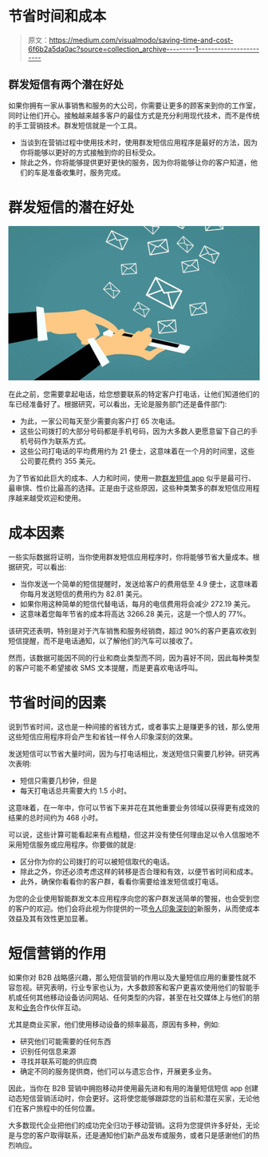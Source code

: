 # 节省时间和成本

> 原文：<https://medium.com/visualmodo/saving-time-and-cost-6f6b2a5da0ac?source=collection_archive---------1----------------------->

## 群发短信有两个潜在好处

如果你拥有一家从事销售和服务的大公司，你需要让更多的顾客来到你的工作室，同时让他们开心。接触越来越多客户的最佳方式是充分利用现代技术，而不是传统的手工营销技术。群发短信就是一个工具。

*   当谈到在营销过程中使用技术时，使用群发短信应用程序是最好的方法，因为你将能够以更好的方式接触到你的目标受众。
*   除此之外，你将能够提供更好更快的服务，因为你将能够让你的客户知道，他们的车是准备收集时，服务完成。

# 群发短信的潜在好处

![](img/012a44bea3059495b2492ce9b70cfd04.png)

在此之前，您需要拿起电话，给您想要联系的特定客户打电话，让他们知道他们的车已经准备好了。根据研究，可以看出，无论是服务部门还是备件部门:

*   为此，一家公司每天至少需要向客户打 65 次电话。
*   这些公司拨打的大部分号码都是手机号码，因为大多数人更愿意留下自己的手机号码作为联系方式。
*   这些公司打电话的平均费用约为 21 便士，这意味着在一个月的时间里，这些公司要花费约 355 美元。

为了节省如此巨大的成本、人力和时间，使用一款[群发短信 app](https://simpletexting.com/the-best-mass-text-message-app-and-how-to-find-it/) 似乎是最可行、最审慎、性价比最高的选择。正是由于这些原因，这些种类繁多的群发短信应用程序越来越受欢迎和使用。

# 成本因素

一些实际数据将证明，当你使用群发短信应用程序时，你将能够节省大量成本。根据研究，可以看出:

*   当你发送一个简单的短信提醒时，发送给客户的费用低至 4.9 便士，这意味着你每月发送短信的费用约为 82.81 美元。
*   如果你用这种简单的短信代替电话，每月的电信费用将会减少 272.19 美元。
*   这意味着您每年节省的成本将高达 3266.28 美元，这是一个惊人的 77%。

该研究还表明，特别是对于汽车销售和服务经销商，超过 90%的客户更喜欢收到短信提醒，而不是电话通知，以了解他们的汽车可以接收了。

然而，该数据可能因不同的行业和商业类型而不同，因为喜好不同，因此每种类型的客户可能不希望接收 SMS 文本提醒，而是更喜欢电话呼叫。

# 节省时间的因素

说到节省时间，这也是一种间接的省钱方式，或者事实上是赚更多的钱，那么使用这些短信应用程序将会产生和省钱一样令人印象深刻的效果。

发送短信可以节省大量时间，因为与打电话相比，发送短信只需要几秒钟。研究再次表明:

*   短信只需要几秒钟，但是
*   每天打电话总共需要大约 1.5 小时。

这意味着，在一年中，你可以节省下来并花在其他重要业务领域以获得更有成效的结果的总时间约为 468 小时。

可以说，这些计算可能看起来有点粗糙，但这并没有使任何理由足以令人信服地不采用短信服务或应用程序。你要做的就是:

*   区分你为你的公司拨打的可以被短信取代的电话。
*   除此之外，你还必须考虑这样的转移是否合理和有效，以便节省时间和成本。
*   此外，确保你看看你的客户群，看看你需要给谁发短信或打电话。

为您的企业使用智能群发文本应用程序向您的客户群发送简单的警报，也会受到您的客户的欢迎。他们会将此视为你提供的一项[令人印象深刻的](https://shots.visualmodo.com/)新服务，从而使成本效益及其有效性更加显著。

# 短信营销的作用

如果你对 B2B 战略感兴趣，那么短信营销的作用以及大量短信应用的重要性就不容忽视。研究表明，行业专家也认为，大多数顾客和客户更喜欢使用他们的智能手机或任何其他移动设备访问网站、任何类型的内容，甚至在社交媒体上与他们的朋友和[业务](https://visualmodo.com/wordpress-themes/)合作伙伴互动。

尤其是商业买家，他们使用移动设备的频率最高，原因有多种，例如:

*   研究他们可能需要的任何东西
*   识别任何信息来源
*   寻找并联系可能的供应商
*   确定不同的服务提供商，他们可以与遗忘合作，开展更多业务。

因此，当你在 B2B 营销中拥抱移动并使用最先进和有用的海量短信短信 app 创建动态短信营销活动时，你会更好。这将使您能够跟踪您的当前和潜在买家，无论他们在客户旅程中的任何位置。

大多数现代企业把他们的成功完全归功于移动营销。这将为您提供许多好处，无论是与您的客户取得联系，还是通知他们新产品发布或服务，或者只是感谢他们的热烈响应。